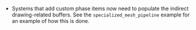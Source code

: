 - Systems that add custom phase items now need to populate the indirect drawing-related buffers. See the `specialized_mesh_pipeline` example for an example of how this is done.
